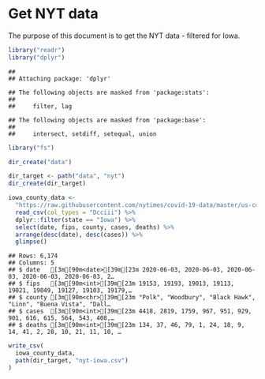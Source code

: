 Get NYT data
================

The purpose of this document is to get the NYT data - filtered for Iowa.

``` r
library("readr")
library("dplyr")
```

    ## 
    ## Attaching package: 'dplyr'

    ## The following objects are masked from 'package:stats':
    ## 
    ##     filter, lag

    ## The following objects are masked from 'package:base':
    ## 
    ##     intersect, setdiff, setequal, union

``` r
library("fs")
```

``` r
dir_create("data")

dir_target <- path("data", "nyt")
dir_create(dir_target)
```

``` r
iowa_county_data <- 
  "https://raw.githubusercontent.com/nytimes/covid-19-data/master/us-counties.csv" %>%
  read_csv(col_types = "Dcciii") %>%
  dplyr::filter(state == "Iowa") %>%
  select(date, fips, county, cases, deaths) %>%
  arrange(desc(date), desc(cases)) %>%
  glimpse()
```

    ## Rows: 6,174
    ## Columns: 5
    ## $ date   [3m[90m<date>[39m[23m 2020-06-03, 2020-06-03, 2020-06-03, 2020-06-03, 2020-06-03, 2…
    ## $ fips   [3m[90m<int>[39m[23m 19153, 19193, 19013, 19113, 19021, 19049, 19127, 19103, 19179,…
    ## $ county [3m[90m<chr>[39m[23m "Polk", "Woodbury", "Black Hawk", "Linn", "Buena Vista", "Dall…
    ## $ cases  [3m[90m<int>[39m[23m 4418, 2819, 1759, 967, 951, 929, 901, 616, 615, 564, 543, 408,…
    ## $ deaths [3m[90m<int>[39m[23m 134, 37, 46, 79, 1, 24, 18, 9, 14, 41, 2, 28, 10, 21, 11, 10, …

``` r
write_csv(
  iowa_county_data,
  path(dir_target, "nyt-iowa.csv")
)
```
